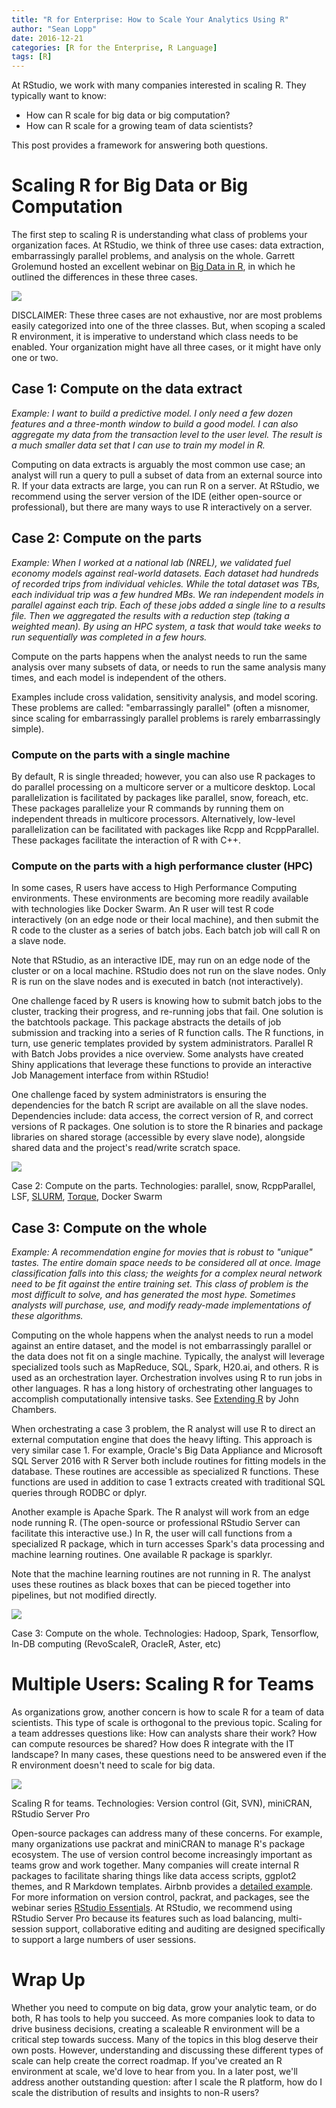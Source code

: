 ```yaml
---
title: "R for Enterprise: How to Scale Your Analytics Using R"
author: "Sean Lopp"
date: 2016-12-21
categories: [R for the Enterprise, R Language]
tags: [R]
---
```


At RStudio, we work with many companies interested in scaling R. They typically want to know:

-   How can R scale for big data or big computation?
-   How can R scale for a growing team of data scientists?

This post provides a framework for answering both questions.

Scaling R for Big Data or Big Computation
=========================================

The first step to scaling R is understanding what class of problems your organization faces. At RStudio, we think of three use cases: data extraction, embarrassingly parallel problems, and analysis on the whole. Garrett Grolemund hosted an excellent webinar on [Big Data in R](https://www.rstudio.com/resources/webinars/working-with-big-data-in-r/), in which he outlined the differences in these three cases.

![](https://www.rstudio.com/wp-content/uploads/2016/12/scalingR.001.jpeg)

DISCLAIMER: These three cases are not exhaustive, nor are most problems easily categorized into one of the three classes. But, when scoping a scaled R environment, it is imperative to understand which class needs to be enabled. Your organization might have all three cases, or it might have only one or two.

Case 1: Compute on the data extract
-----------------------------------

*Example: I want to build a predictive model. I only need a few dozen features and a three-month window to build a good model. I can also aggregate my data from the transaction level to the user level. The result is a much smaller data set that I can use to train my model in R.*

Computing on data extracts is arguably the most common use case; an analyst will run a query to pull a subset of data from an external source into R. If your data extracts are large, you can run R on a server. At RStudio, we recommend using the server version of the IDE (either open-source or professional), but there are many ways to use R interactively on a server.

Case 2: Compute on the parts
----------------------------

*Example: When I worked at a national lab (NREL), we validated fuel economy models against real-world datasets. Each dataset had hundreds of recorded trips from individual vehicles. While the total dataset was TBs, each individual trip was a few hundred MBs. We ran independent models in parallel against each trip. Each of these jobs added a single line to a results file. Then we aggregated the results with a reduction step (taking a weighted mean). By using an HPC system, a task that would take weeks to run sequentially was completed in a few hours.*

Compute on the parts happens when the analyst needs to run the same analysis over many subsets of data, or needs to run the same analysis many times, and each model is independent of the others.

Examples include cross validation, sensitivity analysis, and model scoring. These problems are called: "embarrassingly parallel" (often a misnomer, since scaling for embarrassingly parallel problems is rarely embarrassingly simple).

### **Compute on the parts with a single machine**

By default, R is single threaded; however, you can also use R packages to do parallel processing on a multicore server or a multicore desktop. Local parallelization is facilitated by packages like parallel, snow, foreach, etc. These packages parallelize your R commands by running them on independent threads in multicore processors. Alternatively, low-level parallelization can be facilitated with packages like Rcpp and RcppParallel. These packages facilitate the interaction of R with C++.

### **Compute on the parts with a high performance cluster (HPC)**

In some cases, R users have access to High Performance Computing environments. These environments are becoming more readily available with technologies like Docker Swarm. An R user will test R code interactively (on an edge node or their local machine), and then submit the R code to the cluster as a series of batch jobs. Each batch job will call R on a slave node.

Note that RStudio, as an interactive IDE, may run on an edge node of the cluster or on a local machine. RStudio does not run on the slave nodes. Only R is run on the slave nodes and is executed in batch (not interactively).

One challenge faced by R users is knowing how to submit batch jobs to the cluster, tracking their progress, and re-running jobs that fail. One solution is the batchtools package. This package abstracts the details of job submission and tracking into a series of R function calls. The R functions, in turn, use generic templates provided by system administrators. Parallel R with Batch Jobs provides a nice overview. Some analysts have created Shiny applications that leverage these functions to provide an interactive Job Management interface from within RStudio!

One challenge faced by system administrators is ensuring the dependencies for the batch R script are available on all the slave nodes. Dependencies include: data access, the correct version of R, and correct versions of R packages. One solution is to store the R binaries and package libraries on shared storage (accessible by every slave node), alongside shared data and the project's read/write scratch space.

![](https://www.rstudio.com/wp-content/uploads/2016/12/scalingR.003.jpeg)

Case 2: Compute on the parts. Technologies: parallel, snow, RcppParallel, LSF, [SLURM](https://slurm.schedmd.com/), [Torque](http://www.adaptivecomputing.com/products/open-source/torque/), Docker Swarm

Case 3: Compute on the whole
----------------------------

*Example: A recommendation engine for movies that is robust to "unique" tastes. The entire domain space needs to be considered all at once. Image classification falls into this class; the weights for a complex neural network need to be fit against the entire training set. This class of problem is the most difficult to solve, and has generated the most hype. Sometimes analysts will purchase, use, and modify ready-made implementations of these algorithms.*

Computing on the whole happens when the analyst needs to run a model against an entire dataset, and the model is not embarrassingly parallel or the data does not fit on a single machine. Typically, the analyst will leverage specialized tools such as MapReduce, SQL, Spark, H20.ai, and others. R is used as an orchestration layer. Orchestration involves using R to run jobs in other languages. R has a long history of orchestrating other languages to accomplish computationally intensive tasks. See [Extending R](https://www.amazon.com/Extending-Chapman-Hall-John-Chambers-ebook/dp/B01GRHCLG0/ref=sr_1_1?s=books&ie=UTF8&qid=1481307605&sr=1-1&keywords=extending+R+john+chambers) by John Chambers.

When orchestrating a case 3 problem, the R analyst will use R to direct an external computation engine that does the heavy lifting. This approach is very similar case 1. For example, Oracle's Big Data Appliance and Microsoft SQL Server 2016 with R Server both include routines for fitting models in the database. These routines are accessible as specialized R functions. These functions are used in addition to case 1 extracts created with traditional SQL queries through RODBC or dplyr.

Another example is Apache Spark. The R analyst will work from an edge node running R. (The open-source or professional RStudio Server can facilitate this interactive use.) In R, the user will call functions from a specialized R package, which in turn accesses Spark's data processing and machine learning routines. One available R package is sparklyr.

Note that the machine learning routines are not running in R. The analyst uses these routines as black boxes that can be pieced together into pipelines, but not modified directly.

![](https://www.rstudio.com/wp-content/uploads/2016/12/scalingR.004.jpeg)

Case 3: Compute on the whole. Technologies: Hadoop, Spark, Tensorflow, In-DB computing (RevoScaleR, OracleR, Aster, etc)

Multiple Users: Scaling R for Teams
===================================

As organizations grow, another concern is how to scale R for a team of data scientists. This type of scale is orthogonal to the previous topic. Scaling for a team addresses questions like: How can analysts share their work? How can compute resources be shared? How does R integrate with the IT landscape? In many cases, these questions need to be answered even if the R environment doesn't need to scale for big data.

![](https://www.rstudio.com/wp-content/uploads/2016/12/scalingR.002.jpeg)

Scaling R for teams. Technologies: Version control (Git, SVN), miniCRAN, RStudio Server Pro

Open-source packages can address many of these concerns. For example, many organizations use packrat and miniCRAN to manage R's package ecosystem. The use of version control become increasingly important as teams grow and work together. Many companies will create internal R packages to facilitate sharing things like data access scripts, ggplot2 themes, and R Markdown templates. Airbnb provides a [detailed example](https://medium.com/airbnb-engineering/using-r-packages-and-education-to-scale-data-science-at-airbnb-906faa58e12d#.ftpmn6tpn). For more information on version control, packrat, and packages, see the webinar series [RStudio Essentials](https://www.rstudio.com/resources/webinars/rstudio-essentials-webinar-series-part-1/). At RStudio, we recommend using RStudio Server Pro because its features such as load balancing, multi-session support, collaborative editing and auditing are designed specifically to support a large numbers of user sessions.

Wrap Up
=======

Whether you need to compute on big data, grow your analytic team, or do both, R has tools to help you succeed. As more companies look to data to drive business decisions, creating a scaleable R environment will be a critical step towards success. Many of the topics in this blog deserve their own posts. However, understanding and discussing these different types of scale can help create the correct roadmap. If you've created an R environment at scale, we'd love to hear from you. In a later post, we'll address another outstanding question: after I scale the R platform, how do I scale the distribution of results and insights to non-R users?
